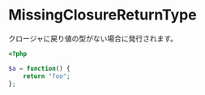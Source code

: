 # MissingClosureReturnType

クロージャに戻り値の型がない場合に発行されます。

```php
<?php

$a = function() {
    return "foo";
};
```
